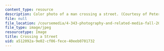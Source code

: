 ```yaml
---
content_type: resource
description: Color photo of a man crossing a street. (Courtesy of Peter Jamieson.)
file: null
file_location: /coursemedia/4-343-photography-and-related-media-fall-2002/a512092a9e02cf06fece40eeb0701732_4-343f02.jpg
file_type: image/jpeg
resourcetype: Image
title: Crossing a Street
uid: a512092a-9e02-cf06-fece-40eeb0701732
---
```

